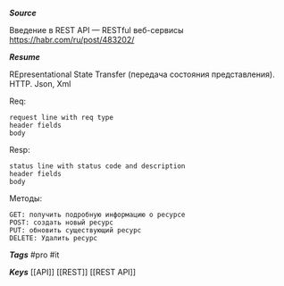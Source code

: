
***Source***

Введение в REST API — RESTful веб-сервисы
https://habr.com/ru/post/483202/

***Resume***

REpresentational State Transfer (передача состояния представления).
HTTP. Json, Xml

Req:

    request line with req type
    header fields
    body

Resp:

    status line with status code and description
    header fields
    body
	
Методы:

    GET: получить подробную информацию о ресурсе
    POST: создать новый ресурс
    PUT: обновить существующий ресурс
    DELETE: Удалить ресурс
	
***Tags*** #pro #it 

***Keys*** [[API]] [[REST]] [[REST API]]